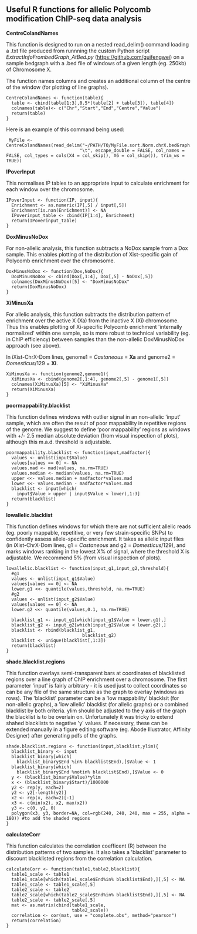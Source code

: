 ## Useful R functions for allelic Polycomb modification ChIP-seq data analysis
**CentreColandNames**

This function is designed to run on a nested read_delim() command loading a .txt file produced from runnning the custom Python script *ExtractInfoFrombedGraph_AtBed.py* (https://github.com/guifengwei) on a sample bedgraph with a .bed file of windows of a given length (eg. 250kb) of Chromosome X.

The function names columns and creates an additional column of the centre of the window (for plotting of line graphs).

```{CentreColandNames}
CentreColandNames <- function(table){
  table <- cbind(table[1:3],0.5*(table[2] + table[3]), table[4])
  colnames(table)<- c("Chr","Start","End","Centre","Value")
  return(table)
}

```

Here is an example of this command being used:

```
 MyFile <- CentreColandNames(read_delim("~/PATH/TO/MyFile.sort.Norm.chrX.bedGraph.250KB.txt",
                            "\t", escape_double = FALSE, col_names = FALSE, col_types = cols(X4 = col_skip(), X6 = col_skip()), trim_ws = TRUE))
```

**IPoverInput**

This normalises IP tables to an appropriate input to calculate enrichment for each window over the chromosome.

```{IPoverInput}
IPoverInput <- function(IP, input){
  Enrichment <- as.numeric(IP[,5] / input[,5])
  Enrichment[is.nan(Enrichment)] <- NA
  IPoverinput_table <- cbind(IP[1:4], Enrichment)
  return(IPoverinput_table)
}
```

**DoxMinusNoDox**

For non-allelic analysis, this function subtracts a NoDox sample from a Dox sample. This enables plotting of the distribution of Xist-specific gain of Polycomb enrichment over the chromosome.

```{DoxMinusNoDox}
DoxMinusNoDox <- function(Dox,NoDox){
  DoxMinusNoDox <- cbind(Dox[,1:4], Dox[,5] - NoDox[,5])
  colnames(DoxMinusNoDox)[5] <- "DoxMinusNoDox"
  return(DoxMinusNoDox)
}

```

**XiMinusXa**

For allelic analysis, this function subtracts the distribution pattern of enrichment over the active X (Xa) from the inactive X (Xi) chromosome. Thus this enables plotting of Xi-specific Polycomb enrichment 'internally normalized' within one sample, so is more robust to technical variability (eg. in ChIP efficiency) between samples than the non-allelic DoxMinusNoDox approach (see above). 

In iXist-ChrX-Dom lines, genome1 = *Castaneous* = **Xa** and genome2 = *Domesticus*/129 = **Xi**. 

```{XiMinusXa}
XiMinusXa <- function(genome2,genome1){
  XiMinusXa <- cbind(genome2[,1:4], genome2[,5] - genome1[,5])
  colnames(XiMinusXa)[5] <- "XiMinusXa"
  return(XiMinusXa)
}

```

**poormappability.blacklist**

This function defines windows with outlier signal in an non-allelic 'input' sample, which are often the result of poor mappability in repetitive regions of the genome. We suggest to define ‘poor mappability’ regions as windows with +/- 2.5 median absolute deviation (from visual inspection of plots), although this m.a.d. threshold is adjustable.


```{poormappability.blacklist}
poormappability.blacklist <- function(input,madfactor){
  values <- unlist(input$Value) 
  values[values == 0] <- NA
  values.mad <- mad(values, na.rm=TRUE)
  values.median <- median(values, na.rm=TRUE)
  upper <<- values.median + madfactor*values.mad
  lower <<- values.median - madfactor*values.mad
  blacklist <- input[which(
    input$Value > upper | input$Value < lower),1:3]
  return(blacklist)
}
```

**lowallelic.blacklist**

This function defines windows for which there are not sufficient allelic reads (eg. poorly mappable, repetitive, or very few strain-specific SNPs) to confidently assess allele-specific enrichment. It takes as allelic input files (in iXist-ChrX-Dom lines, g1 = *Castaneous* and g2 = *Domesticus*/129), and marks windows ranking in the lowest X% of signal, where the threshold X is adjustable. We recommend 5% (from visual inspection of plots). 

```{lowallelic.blacklist}
lowallelic.blacklist <- function(input_g1,input_g2,threshold){
  #g1
  values <- unlist(input_g1$Value) 
  values[values == 0] <- NA
  lower.g1 <<- quantile(values,threshold, na.rm=TRUE)
  #g2
  values <- unlist(input_g2$Value) 
  values[values == 0] <- NA
  lower.g2 <<- quantile(values,0.1, na.rm=TRUE)
  
  blacklist_g1 <- input_g1[which(input_g1$Value < lower.g1),]
  blacklist_g2 <- input_g2[which(input_g2$Value < lower.g2),]
  blacklist <- rbind(blacklist_g1,
                             blacklist_g2)
  blacklist <- unique(blacklist[,1:3])
  return(blacklist)  
}
```

**shade.blacklist.regions**

This function overlays semi-transparent bars at coordinates of blacklisted regions over a line graph of ChIP enrichment over a chromosome. The first parameter 'input' is fairly arbitrary - it is used just to collect coordinates so can be any file of the same structure as the graph to overlay (windows as rows). The 'blacklist' parameter can be a 'low mappability' blacklsit (for non-allelic graphs), a 'low allelic' blacklist (for allelic graphs) or a combined blacklist by both criteria. ylim should be adjusted to the y axis of the graph the blacklist is to be overlain on. Unfortunately it was tricky to extend shahed blacklists to negative 'y' values. If necessary, these can be extended manually in a figure editing software (eg. Abode Illustrator, Affinity Designer) after generating pdfs of the graphs. 


```{shade.blacklist.regions}
shade.blacklist.regions <- function(input,blacklist,ylim){
  blacklist_binary <- input
  blacklist_binary[which(
    blacklist_binary$End %in% blacklist$End),]$Value <- 1
  blacklist_binary[which(
    blacklist_binary$End %notin% blacklist$End),]$Value <- 0
  y <- (blacklist_binary$Value)*ylim
  x <- (blacklist_binary$Start)/1000000
  y2 <- rep(y, each=2)
  y2 <- y2[-length(y2)]
  x2 <- rep(x, each=2)[-1]
  x3 <- c(min(x2), x2, max(x2))
  y3 <- c(0, y2, 0)
  polygon(x3, y3, border=NA, col=rgb(240, 240, 240, max = 255, alpha = 180)) #to add the shaded regions
}
```

**calculateCorr**

This function calculates the correlation coefficent (R) between the distribution patterns of two samples. It also takes a 'blacklist' parameter to discount blacklisted regions from the correlation calculation.

```{calculateCorr}
calculateCorr <- function(table1,table2,blacklist){
  table1_scale <- table1
  table1_scale[which(table1_scale$End%in% blacklist$End),][,5] <- NA
  table1_scale <- table1_scale[,5]
  table2_scale <- table2
  table2_scale[which(table2_scale$End%in% blacklist$End),][,5] <- NA
  table2_scale <- table2_scale[,5]
  mat <- as.matrix(cbind(table1_scale,
                         table2_scale))
  correlation <- cor(mat, use = "complete.obs", method="pearson")
  return(correlation)  
}
```
